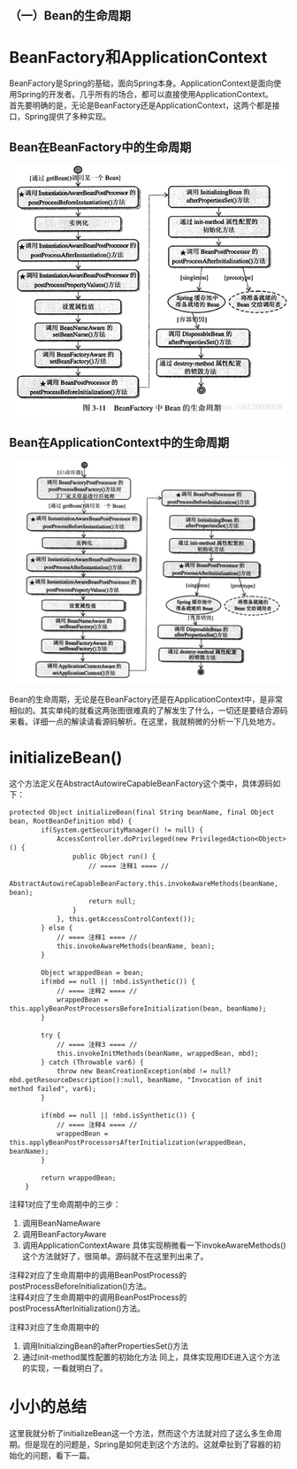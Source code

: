 ## （一）Bean的生命周期  

# BeanFactory和ApplicationContext
BeanFactory是Spring的基础，面向Spring本身。ApplicationContext是面向使用Spring的开发者。几乎所有的场合，都可以直接使用ApplicationContext。  
首先要明确的是，无论是BeanFactory还是ApplicationContext，这两个都是接口，Spring提供了多种实现。

## Bean在BeanFactory中的生命周期  
![](BeanLifeCycle.png)  

## Bean在ApplicationContext中的生命周期
![](BeanLifeCycle2.png) 

Bean的生命周期，无论是在BeanFactory还是在ApplicationContext中，是非常相似的。其实单纯的就看这两张图很难真的了解发生了什么，一切还是要结合源码来看。详细一点的解读请看源码解析。在这里，我就稍微的分析一下几处地方。  

# initializeBean()
这个方法定义在AbstractAutowireCapableBeanFactory这个类中，具体源码如下：
```
protected Object initializeBean(final String beanName, final Object bean, RootBeanDefinition mbd) {
        if(System.getSecurityManager() != null) {
            AccessController.doPrivileged(new PrivilegedAction<Object>() {
                public Object run() {
                    // ==== 注释1 ==== //
                    AbstractAutowireCapableBeanFactory.this.invokeAwareMethods(beanName, bean);
                    return null;
                }
            }, this.getAccessControlContext());
        } else {
            // ==== 注释1 ==== //
            this.invokeAwareMethods(beanName, bean);
        }

        Object wrappedBean = bean;
        if(mbd == null || !mbd.isSynthetic()) {
            // ==== 注释2 ==== //
            wrappedBean = this.applyBeanPostProcessorsBeforeInitialization(bean, beanName);
        }

        try {
            // ==== 注释3 ==== //
            this.invokeInitMethods(beanName, wrappedBean, mbd);
        } catch (Throwable var6) {
            throw new BeanCreationException(mbd != null?mbd.getResourceDescription():null, beanName, "Invocation of init method failed", var6);
        }

        if(mbd == null || !mbd.isSynthetic()) {
            // ==== 注释4 ==== //
            wrappedBean = this.applyBeanPostProcessorsAfterInitialization(wrappedBean, beanName);
        }

        return wrappedBean;
    }
```
注释1对应了生命周期中的三步：
1. 调用BeanNameAware
2. 调用BeanFactoryAware
3. 调用ApplicationContextAware
具体实现稍微看一下invokeAwareMethods()这个方法就好了，很简单。源码就不在这里列出来了。

注释2对应了生命周期中的调用BeanPostProcess的postProcessBeforeInitialization()方法。  
注释4对应了生命周期中的调用BeanPostProcess的postProcessAfterInitialization()方法。  

注释3对应了生命周期中的
1. 调用InitializingBean的afterPropertiesSet()方法
2. 通过init-method属性配置的初始化方法
同上，具体实现用IDE进入这个方法的实现，一看就明白了。

# 小小的总结
这里我就分析了initializeBean这一个方法，然而这个方法就对应了这么多生命周期。但是现在的问题是，Spring是如何走到这个方法的。这就牵扯到了容器的初始化的问题，看下一篇。



